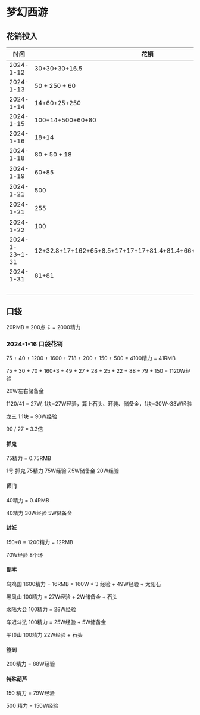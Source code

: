 # 梦幻西游 


## 花销投入

| 时间           | 花销                                                           | 用处         | 总计    |
| -------------- | -------------------------------------------------------------- | ------------ | ------- |
| 2024-1-12      | 30+30+30+16.5                                                  |              | 106.5   |
| 2024-1-13      | 50 + 250 + 60                                                  |              | 360     |
| 2024-1-14      | 14+60+25+250                                                   |              | 349     |
| 2024-1-15      | 100+14+500+60+80                                               |              | 1527    |
| 2024-1-16      | 18+14                                                          |              | 32      |
| 2024-1-18      | 80 + 50 + 18                                                   |              | 148     |
| 2024-1-19      | 60+85                                                          | 点卡+1000W   | 145     |
| 2024-1-21      | 500                                                            | 点卡         | 500     |
| 2024-1-21      | 255                                                            | 3000W 游戏币 | 255     |
| 2024-1-22      | 100                                                            | 点卡         | 100     |
| 2024-1-23~1-31 | 12+32.8+17+162+65+8.5+17+17+17+81.4+81.4+66+65+65+66+37.9+26.5 | 代练+梦幻币  | 837     |
| 2024-1-31      | 81+81                                                          | 梦幻币       | 162     |
|                |                                                                |              | 3865+81 |



## 口袋

20RMB = 200点卡 = 2000精力

### 2024-1-16 口袋花销

75 + 40 + 1200 + 1600 + 718 + 200 + 150 + 500 = 4100精力 = 41RMB

75 + 30 + 70 + 160*3 + 49 + 27 + 28 + 25 + 22 + 88 + 79 + 150 = 1120W经验

20W左右储备金

1120/41 = 27W, 1块=27W经验，算上石头、环装、储备金，1块=30W~33W经验

龙三 1.1块 = 90W经验 

90 / 27 = 3.3倍

#### 抓鬼

75精力 = 0.75RMB

1号 抓鬼 75精力 75W经验 7.5W储备金 20W经验

#### 师门

40精力 = 0.4RMB

40精力 30W经验 5W储备金

#### 封妖

150*8 = 1200精力 = 12RMB

70W经验 8个环

#### 副本

乌鸡国 1600精力 = 16RMB = 160W * 3 经验 + 49W经验 + 太阳石

黑风山 100精力 = 27W经验 + 2W储备金 + 石头

水陆大会 100精力 = 28W经验

车迟斗法 100精力 =  25W经验 + 5W储备金

平顶山 100精力 22W经验 + 石头

#### 签到

200精力 = 88W经验

#### 特殊葫芦 

150 精力 = 79W经验

500 精力 = 150W经验

